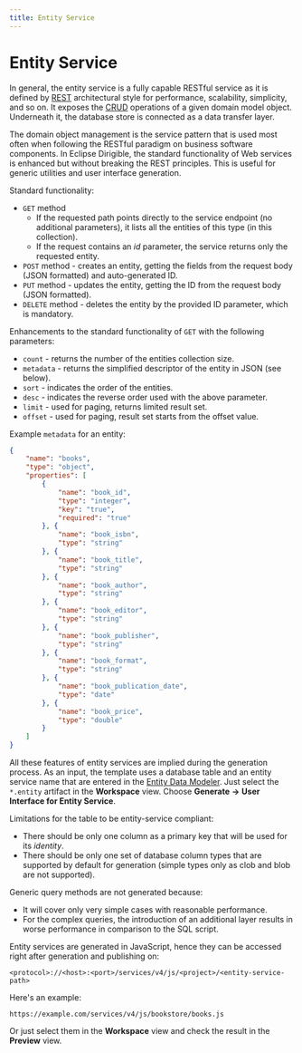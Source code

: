 ```yaml
---
title: Entity Service
---
```


Entity Service
===

In general, the entity service is a fully capable RESTful service as it is defined by [REST](http://en.wikipedia.org/wiki/Representational_state_transfer) architectural style for performance, scalability, simplicity, and so on. It exposes the [CRUD](http://en.wikipedia.org/wiki/Create,_read,_update_and_delete) operations of a given domain model object. Underneath it, the database store is connected as a data transfer layer.

The domain object management is the service pattern that is used most often when following the RESTful paradigm on business software components. In Eclipse Dirigible, the standard functionality of Web services is enhanced but without breaking the REST principles. This is useful for generic utilities and user interface generation.

Standard functionality:

*	`GET` method
	*	If the requested path points directly to the service endpoint (no additional parameters), it lists all the entities of this type (in this collection).
	*	If the request contains an *id* parameter, the service returns only the requested entity.
*	`POST` method - creates an entity, getting the fields from the request body (JSON formatted) and auto-generated ID.
*	`PUT` method - updates the entity, getting the ID from the request body (JSON formatted).
*	`DELETE` method - deletes the entity by the provided ID parameter, which is mandatory.

Enhancements to the standard functionality of `GET` with the following parameters:

*	`count` - returns the number of the entities collection size.
*	`metadata` - returns the simplified descriptor of the entity in JSON (see below).
*	`sort` - indicates the order of the entities.
*	`desc` - indicates the reverse order used with the above parameter.
*	`limit` - used for paging, returns limited result set.
*	`offset` - used for paging, result set starts from the offset value.

Example `metadata` for an entity:

```json
{
	"name": "books",
	"type": "object",
	"properties": [
		{
			"name": "book_id",
			"type": "integer",
			"key": "true",
			"required": "true"
		}, {
			"name": "book_isbn",
			"type": "string"
		}, {
			"name": "book_title",
			"type": "string"
		}, {
			"name": "book_author",
			"type": "string"
		}, {
			"name": "book_editor",
			"type": "string"
		}, {
			"name": "book_publisher",
			"type": "string"
		}, {
			"name": "book_format",
			"type": "string"
		}, {
			"name": "book_publication_date",
			"type": "date"
		}, {
			"name": "book_price",
			"type": "double"
		}
	]
}
```

All these features of entity services are implied during the generation process. As an input, the template uses a database table and an entity service name that are entered in the [Entity Data Modeler](../../ide/modelers/entity-data).
Just select the `*.entity` artifact in the **Workspace** view. Choose **Generate** **&rarr;** **User Interface for Entity Service**.

Limitations for the table to be entity-service compliant:

*	There should be only one column as a primary key that will be used for its *identity*.
*	There should be only one set of database column types that are supported by default for generation (simple types only as clob and blob are not supported).

Generic query methods are not generated because:

* It will cover only very simple cases with reasonable performance.
* For the complex queries, the introduction of an additional layer results in worse performance in comparison to the SQL script.

Entity services are generated in JavaScript, hence they can be accessed right after generation and publishing on:


`<protocol>://<host>:<port>/services/v4/js/<project>/<entity-service-path>`

Here's an example:

`https://example.com/services/v4/js/bookstore/books.js`

Or just select them in the **Workspace** view and check the result in the **Preview** view.

